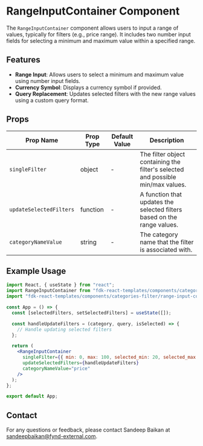 # RangeInputContainer Component

The `RangeInputContainer` component allows users to input a range of values, typically for filters (e.g., price range). It includes two number input fields for selecting a minimum and maximum value within a specified range.

## Features
- **Range Input**: Allows users to select a minimum and maximum value using number input fields.
- **Currency Symbol**: Displays a currency symbol if provided.
- **Query Replacement**: Updates selected filters with the new range values using a custom query format.

## Props

| Prop Name               | Prop Type | Default Value | Description                                                                                      |
|-------------------------|-----------|---------------|--------------------------------------------------------------------------------------------------|
| `singleFilter`           | object    | -             | The filter object containing the filter's selected and possible min/max values.                 |
| `updateSelectedFilters`  | function  | -             | A function that updates the selected filters based on the range values.                          |
| `categoryNameValue`      | string    | -             | The category name that the filter is associated with.                                            |

## Example Usage
```jsx
import React, { useState } from "react";
import RangeInputContainer from "fdk-react-templates/components/categories-filter/range-input-container/range-input-container";
import "fdk-react-templates/components/categories-filter/range-input-container/range-input-container.css";

const App = () => {
  const [selectedFilters, setSelectedFilters] = useState([]);

  const handleUpdateFilters = (category, query, isSelected) => {
    // Handle updating selected filters
  };

  return (
    <RangeInputContainer
      singleFilter={{ min: 0, max: 100, selected_min: 20, selected_max: 80, currency_symbol: "$" }}
      updateSelectedFilters={handleUpdateFilters}
      categoryNameValue="price"
    />
  );
};

export default App;

```

## Contact

For any questions or feedback, please contact Sandeep Baikan at [sandeepbaikan@fynd-external.com](mailto:sandeepbaikan@fynd-external.com).
